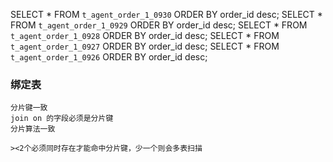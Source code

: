 SELECT * FROM `t_agent_order_1_0930` ORDER BY order_id desc;
SELECT * FROM `t_agent_order_1_0929` ORDER BY order_id desc;
SELECT * FROM `t_agent_order_1_0928` ORDER BY order_id desc;
SELECT * FROM `t_agent_order_1_0927` ORDER BY order_id desc;
SELECT * FROM `t_agent_order_1_0926` ORDER BY order_id desc;


### 绑定表
```editorconfig
分片键一致
join on 的字段必须是分片键
分片算法一致

><2个必须同时存在才能命中分片键，少一个则会多表扫描
```


